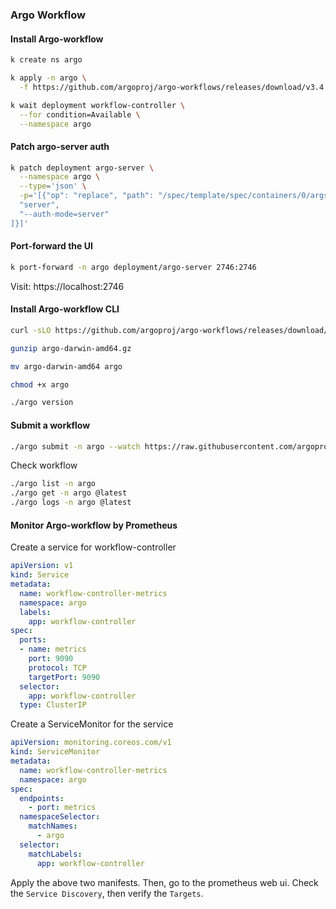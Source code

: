 ### Argo Workflow

#### Install Argo-workflow

```sh
k create ns argo

k apply -n argo \
  -f https://github.com/argoproj/argo-workflows/releases/download/v3.4.9/install.yaml

k wait deployment workflow-controller \
  --for condition=Available \
  --namespace argo
```

#### Patch argo-server auth

```sh
k patch deployment argo-server \
  --namespace argo \
  --type='json' \
  -p='[{"op": "replace", "path": "/spec/template/spec/containers/0/args", "value": [
  "server",
  "--auth-mode=server"
]}]'
```

#### Port-forward the UI

```sh
k port-forward -n argo deployment/argo-server 2746:2746
```

Visit: https://localhost:2746

#### Install Argo-workflow CLI

```sh
curl -sLO https://github.com/argoproj/argo-workflows/releases/download/v3.4.9/argo-darwin-amd64.gz

gunzip argo-darwin-amd64.gz

mv argo-darwin-amd64 argo

chmod +x argo

./argo version
```

#### Submit a workflow

```sh
./argo submit -n argo --watch https://raw.githubusercontent.com/argoproj/argo-workflows/master/examples/hello-world.yaml
```

Check workflow
```sh
./argo list -n argo
./argo get -n argo @latest
./argo logs -n argo @latest
```

#### Monitor Argo-workflow by Prometheus

Create a service for workflow-controller

```yaml
apiVersion: v1
kind: Service
metadata:
  name: workflow-controller-metrics
  namespace: argo
  labels:
    app: workflow-controller
spec:
  ports:
  - name: metrics
    port: 9090
    protocol: TCP
    targetPort: 9090
  selector:
    app: workflow-controller
  type: ClusterIP
```


Create a ServiceMonitor for the service

```yaml
apiVersion: monitoring.coreos.com/v1
kind: ServiceMonitor
metadata:
  name: workflow-controller-metrics
  namespace: argo
spec:
  endpoints:
    - port: metrics
  namespaceSelector:
    matchNames:
      - argo
  selector:
    matchLabels:
      app: workflow-controller
```

Apply the above two manifests.
Then, go to the prometheus web ui.
Check the `Service Discovery`, then verify the `Targets`.
